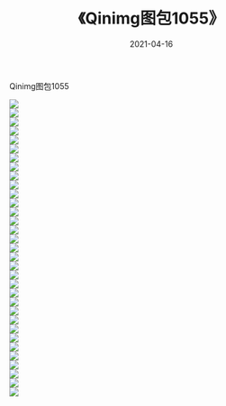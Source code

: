 ﻿---
layout: post
title:  《Qinimg图包1055》
date:   2021-04-16
img: http://imgx.orgx.ga/Qinimg图包/Qinimg图包1055/000.jpg
categories: [美女, 清纯, 唯美]
---

Qinimg图包1055

 ![](http://imgx.orgx.ga/Qinimg图包/Qinimg图包1055/001.jpg) <br>![](http://imgx.orgx.ga/Qinimg图包/Qinimg图包1055/002.jpg) <br>![](http://imgx.orgx.ga/Qinimg图包/Qinimg图包1055/003.jpg) <br>![](http://imgx.orgx.ga/Qinimg图包/Qinimg图包1055/004.jpg) <br>![](http://imgx.orgx.ga/Qinimg图包/Qinimg图包1055/005.jpg) <br>![](http://imgx.orgx.ga/Qinimg图包/Qinimg图包1055/006.jpg) <br>![](http://imgx.orgx.ga/Qinimg图包/Qinimg图包1055/007.jpg) <br>![](http://imgx.orgx.ga/Qinimg图包/Qinimg图包1055/008.jpg) <br>![](http://imgx.orgx.ga/Qinimg图包/Qinimg图包1055/009.jpg) <br>![](http://imgx.orgx.ga/Qinimg图包/Qinimg图包1055/010.jpg) <br>![](http://imgx.orgx.ga/Qinimg图包/Qinimg图包1055/011.jpg) <br>![](http://imgx.orgx.ga/Qinimg图包/Qinimg图包1055/012.jpg) <br>![](http://imgx.orgx.ga/Qinimg图包/Qinimg图包1055/013.jpg) <br>![](http://imgx.orgx.ga/Qinimg图包/Qinimg图包1055/014.jpg) <br>![](http://imgx.orgx.ga/Qinimg图包/Qinimg图包1055/015.jpg) <br>![](http://imgx.orgx.ga/Qinimg图包/Qinimg图包1055/016.jpg) <br>![](http://imgx.orgx.ga/Qinimg图包/Qinimg图包1055/017.jpg) <br>![](http://imgx.orgx.ga/Qinimg图包/Qinimg图包1055/018.jpg) <br>![](http://imgx.orgx.ga/Qinimg图包/Qinimg图包1055/019.jpg) <br>![](http://imgx.orgx.ga/Qinimg图包/Qinimg图包1055/020.jpg) <br>![](http://imgx.orgx.ga/Qinimg图包/Qinimg图包1055/021.jpg) <br>![](http://imgx.orgx.ga/Qinimg图包/Qinimg图包1055/022.jpg) <br>![](http://imgx.orgx.ga/Qinimg图包/Qinimg图包1055/023.jpg) <br>![](http://imgx.orgx.ga/Qinimg图包/Qinimg图包1055/024.jpg) <br>![](http://imgx.orgx.ga/Qinimg图包/Qinimg图包1055/025.jpg) <br>![](http://imgx.orgx.ga/Qinimg图包/Qinimg图包1055/026.jpg) <br>![](http://imgx.orgx.ga/Qinimg图包/Qinimg图包1055/027.jpg) <br>![](http://imgx.orgx.ga/Qinimg图包/Qinimg图包1055/028.jpg) <br>![](http://imgx.orgx.ga/Qinimg图包/Qinimg图包1055/029.jpg) <br>![](http://imgx.orgx.ga/Qinimg图包/Qinimg图包1055/030.jpg) <br>![](http://imgx.orgx.ga/Qinimg图包/Qinimg图包1055/031.jpg) <br>![](http://imgx.orgx.ga/Qinimg图包/Qinimg图包1055/032.jpg) <br>![](http://imgx.orgx.ga/Qinimg图包/Qinimg图包1055/033.jpg) <br>